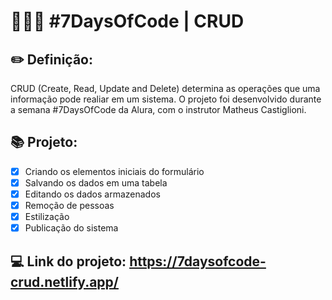 #  👩🏽‍💻 #7DaysOfCode | CRUD

## ✏️ Definição:
CRUD (Create, Read, Update and Delete) determina as operações que uma informação pode realiar em um sistema. O projeto foi desenvolvido durante a semana #7DaysOfCode da Alura, com o instrutor Matheus Castiglioni.

## 📚 Projeto:
  - [x] Criando os elementos iniciais do formulário
  - [x] Salvando os dados em uma tabela
  - [x] Editando os dados armazenados
  - [x] Remoção de pessoas
  - [x] Estilização
  - [x] Publicação do sistema
  
## 💻 Link do projeto: https://7daysofcode-crud.netlify.app/



